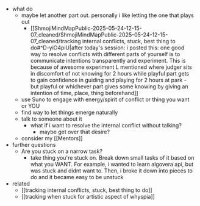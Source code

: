   * what do
    * maybe let another part out. personally i like letting the one that plays out
      * [[ShmojiMindMapPublic-2025-05-24-12-15-07_cleaned/ShmojiMindMapPublic-2025-05-24-12-15-07_cleaned/tracking internal conflicts, stuck, best thing to do#^D-yiO4piU|after today's session: i posted this: one good way to resolve conflicts with different parts of yourself is to communicate intentions transparently and experiment. This is because of awesome experiment L mentioned where judger sits in discomfort of not knowing for 2 hours while playful part gets to gain confidence in guiding and playing for 2 hours at park - but playful or whichever part gives some knowing by giving an intention of time, place, thing beforehand]]
    * use Suno to engage with energy/spirit of conflict or thing you want or YOU
    * find way to let things emerge naturally
    * talk to someone about it
      * what if i want to resolve the internal conflict without talking?
        * maybe get over that desire?
    * consider my [[Mentors]]
  * further questions
    * Are you stuck on a narrow task?
      * take thing you're stuck on. Break down small tasks of it based on what you WANT. For example, i wanted to learn algovera api, but was stuck and didnt want to. Then, i broke it down into pieces to do and it became easy to be unstuck
  * related
    * [[tracking internal conflicts, stuck, best thing to do]]
    * [[tracking when stuck for artistic aspect of whyspia]]
